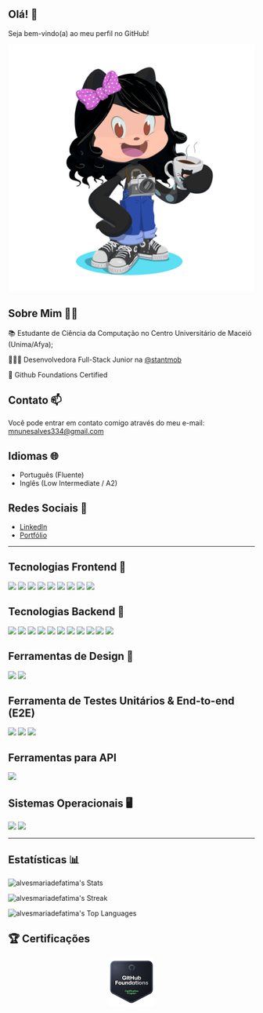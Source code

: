 ## Olá! 👋  
Seja bem-vindo(a) ao meu perfil no GitHub!

<img src="octocat-1750639687942.png" alt="Avatar Github" />

## Sobre Mim 🧑‍💻

<p>📚 Estudante de Ciência da Computação no Centro Universitário de Maceió (Unima/Afya);</p>  
<p>👩🏻‍💻 Desenvolvedora Full-Stack Junior na <a href="https://github.com/stantmob" target="_blank">@stantmob</a></p>
<p>🌟 Github Foundations Certified</p>

## Contato 📫

Você pode entrar em contato comigo através do meu e-mail:  
<a href="mailto:mnunesalves334@gmail.com">mnunesalves334@gmail.com</a>

## Idiomas 🌐

- Português (Fluente)  
- Inglês (Low Intermediate / A2)

## Redes Sociais 📱

- [LinkedIn](https://linkedin.com/in/maria-de-fatima-nunes-alves/)
- [Portfólio](https://my-website-portfolio-two.vercel.app/)

---

## Tecnologias Frontend 🚀

<p align="left">
  <img src="https://img.shields.io/badge/HTML5-E34F26?style=for-the-badge&logo=html5&logoColor=white">
  <img src="https://img.shields.io/badge/CSS3-1572B6?style=for-the-badge&logo=css3&logoColor=white">
  <img src="https://img.shields.io/badge/JavaScript-F7DF1E?style=for-the-badge&logo=javascript&logoColor=black">
  <img src="https://img.shields.io/badge/Tailwind_CSS-38B2AC?style=for-the-badge&logo=tailwind-css&logoColor=white">
  <img src="https://img.shields.io/badge/React-20232A?style=for-the-badge&logo=react&logoColor=61DAFB">
  <img src="https://img.shields.io/badge/Bootstrap-563D7C?style=for-the-badge&logo=bootstrap&logoColor=white">
  <img src="https://img.shields.io/badge/Sass-CC6699?style=for-the-badge&logo=sass&logoColor=white">
  <img src="https://img.shields.io/badge/TypeScript-007ACC?style=for-the-badge&logo=typescript&logoColor=white">
  <img src="https://img.shields.io/badge/Vue.js-35495E?style=for-the-badge&logo=vue.js&logoColor=4FC08D">
</p>

## Tecnologias Backend 🔧

<p align="left">
  <img src="https://img.shields.io/badge/PHP-777BB4?style=for-the-badge&logo=php&logoColor=white">
  <img src="https://img.shields.io/badge/Laravel-FF2D20?style=for-the-badge&logo=laravel&logoColor=white">
  <img src="https://img.shields.io/badge/Node.js-43853D?style=for-the-badge&logo=node.js&logoColor=white">
  <img src="https://img.shields.io/badge/Express.js-404D59?style=for-the-badge">
  <img src="https://img.shields.io/badge/PostgreSQL-316192?style=for-the-badge&logo=postgresql&logoColor=white">
<img src="https://img.shields.io/badge/Ruby%20on%20Rails-D30001.svg?style=for-the-badge&logo=Ruby-on-Rails&logoColor=white">
  <img src="https://img.shields.io/badge/MariaDB-003545?style=for-the-badge&logo=mariadb&logoColor=white">
  <img src="https://img.shields.io/badge/Python-14354C?style=for-the-badge&logo=python&logoColor=white">
  <img src="https://img.shields.io/badge/Django-092E20?style=for-the-badge&logo=django&logoColor=white">
  <img src="https://img.shields.io/badge/Java-ED8B00?style=for-the-badge&logo=openjdk&logoColor=white">
  <img src="https://img.shields.io/badge/GIT-E44C30?style=for-the-badge&logo=git&logoColor=white">
</p>

## Ferramentas de Design 🎨

<p align="left">
  <img src="https://img.shields.io/badge/Canva-%2300C4CC.svg?&style=for-the-badge&logo=Canva&logoColor=white">
  <img src="https://img.shields.io/badge/Figma-F24E1E?style=for-the-badge&logo=figma&logoColor=white">
</p>

## Ferramenta de Testes Unitários & End-to-end (E2E)
<p align="left">
<img src="https://img.shields.io/badge/Jest-C21325.svg?style=for-the-badge&logo=Jest&logoColor=white">
<img src="https://img.shields.io/badge/Cypress-69D3A7.svg?style=for-the-badge&logo=Cypress&logoColor=white">
<img src="https://img.shields.io/badge/Vitest-6E9F18.svg?style=for-the-badge&logo=Vitest&logoColor=white">
</p>

## Ferramentas para API
<p align="left>
<img src="https://img.shields.io/badge/GraphQL-E10098.svg?style=for-the-badge&logo=GraphQL&logoColor=white">
<img src="https://img.shields.io/badge/Apollo%20GraphQL-311C87.svg?style=for-the-badge&logo=Apollo-GraphQL&logoColor=white">
</p>

## Sistemas Operacionais 🖥️

<p align="left">
  <img src="https://img.shields.io/badge/Linux-FCC624?style=for-the-badge&logo=linux&logoColor=black">
  <img src="https://img.shields.io/badge/Ubuntu-E95420?style=for-the-badge&logo=ubuntu&logoColor=white">
</p>

---

## Estatísticas 📊

![alvesmariadefatima's Stats](https://github-readme-stats.vercel.app/api?username=alvesmariadefatima&theme=jolly&show_icons=true&hide_border=false&count_private=true)

![alvesmariadefatima's Streak](https://github-readme-streak-stats.herokuapp.com/?user=alvesmariadefatima&theme=jolly&hide_border=false)

![alvesmariadefatima's Top Languages](https://github-readme-stats.vercel.app/api/top-langs/?username=alvesmariadefatima&theme=jolly&show_icons=true&hide_border=false&layout=compact)

<!-- BADGE DESTACADO COM TEXTO LADO A LADO -->
## 🏆 Certificações
<div align="left" style="display: flex; align-items: center; justify-content: center; gap: 20px; margin-bottom: 20px;">
  <!-- Badge com link -->
  <a href="https://www.credly.com/badges/a3051736-5ccb-4ff9-ae74-08122f99a07a/public_url" target="_blank">
    <img src="github-foundations.png" width="100" alt="GitHub Foundations Certified Badge" style="border-radius: 10px;" />
  </a>
</div>
